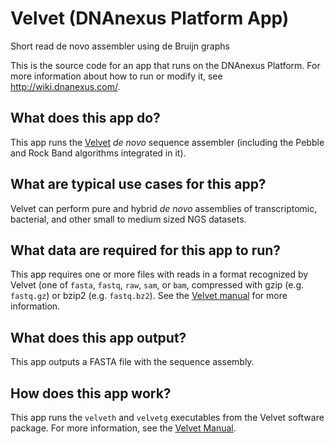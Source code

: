 <!-- dx-header -->
# Velvet (DNAnexus Platform App)

Short read de novo assembler using de Bruijn graphs

This is the source code for an app that runs on the DNAnexus Platform.
For more information about how to run or modify it, see
http://wiki.dnanexus.com/.
<!-- /dx-header -->

## What does this app do?

This app runs the [Velvet](http://www.ebi.ac.uk/~zerbino/velvet/) *de novo* sequence assembler (including the Pebble and Rock Band algorithms integrated in it).

## What are typical use cases for this app?

Velvet can perform pure and hybrid *de novo* assemblies of transcriptomic, bacterial, and other small to medium sized NGS datasets.

## What data are required for this app to run?

This app requires one or more files with reads in a format recognized by Velvet (one of `fasta`, `fastq`, `raw`, `sam`, or `bam`, compressed with gzip (e.g. `fastq.gz`) or bzip2 (e.g. `fastq.bz2`). See the [Velvet manual](http://www.ebi.ac.uk/~zerbino/velvet/Manual.pdf) for more information.

## What does this app output?

This app outputs a FASTA file with the sequence assembly.

## How does this app work?

This app runs the `velveth` and `velvetg` executables from the Velvet software package. For more information, see the [Velvet Manual](http://www.ebi.ac.uk/~zerbino/velvet/Manual.pdf).
